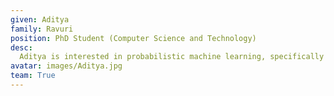 ```yaml
---
given: Aditya
family: Ravuri
position: PhD Student (Computer Science and Technology)
desc:
  Aditya is interested in probabilistic machine learning, specifically in situations where there is interesting prior information available. As gaussian processes routinely lend themselves to such applications, he enjoys working with them. He is also interested in finding a statistical basis for some classical algorithms.
avatar: images/Aditya.jpg
team: True
---
```

